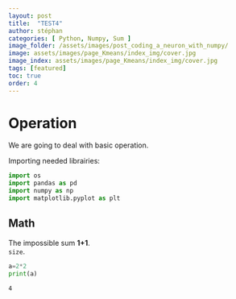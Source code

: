 ```yaml
---
layout: post
title:  "TEST4"
author: stéphan
categories: [ Python, Numpy, Sum ]
image_folder: /assets/images/post_coding_a_neuron_with_numpy/
image: assets/images/page_Kmeans/index_img/cover.jpg
image_index: assets/images/page_Kmeans/index_img/cover.jpg
tags: [featured]
toc: true
order: 4
---
```



# Operation

We are going to deal with basic operation.

Importing needed librairies:

```python
import os
import pandas as pd
import numpy as np
import matplotlib.pyplot as plt
```

## Math

The impossible sum **1+1**.<br>
`size`.

```python
a=2*2
print(a)
```

    4
